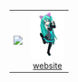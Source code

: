 <div id="image-table" align="center">
    <table>
        <tr>
            <td>           
<img src="https://spotify-github-profile.kittinanx.com/api/view?uid=vittor.marx&cover_image=true&theme=novatorem&show_offline=true&background_color=121212&interchange=false&bar_color=58a6ff&bar_color_cover=false" />  
            <td align="center">
              <a href="https://open.spotify.com/intl-pt/track/2dJTSkwk4T4bgNtfwaQ9Ah?si=fae8dd5317824547"><img src="https://github.com/vittordallacqua/vittordallacqua/blob/main/mikuuuuuuu.gif" width=60 /></a> <br>
              <a href="https://vittordallacqua.github.io/me/">website</a>
            </td>
        </tr>
    </table>
</div>



